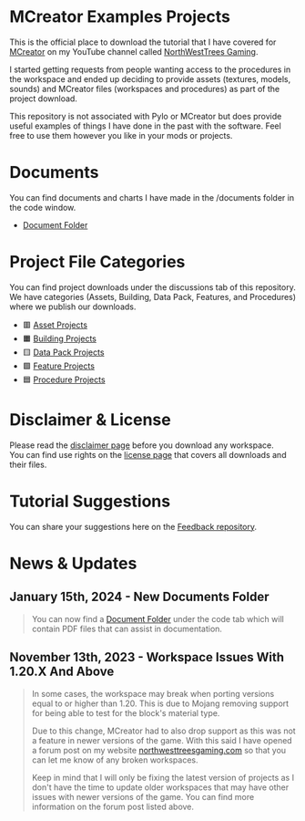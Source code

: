 # MCreator Examples Projects
This is the official place to download the tutorial that I have covered for [MCreator](https://mcreator.net/) on my YouTube channel called [NorthWestTrees Gaming](https://www.youtube.com/channel/UC8XYkALuEvGlKhza5Uyb7uQ).   
  
I started getting requests from people wanting access to the procedures in the workspace and ended up deciding to provide assets (textures, models, sounds) and MCreator files (workspaces and procedures) as part of the project download.   
  
This repository is not associated with Pylo or MCreator but does provide useful examples of things I have done in the past with the software. Feel free to use them however you like in your mods or projects.

# Documents
You can find documents and charts I have made in the /documents folder in the code window.
- [Document Folder](https://github.com/MCreator-Examples/Projects/tree/main/Documents)

# Project File Categories
You can find project downloads under the discussions tab of this repository.  
We have categories (Assets, Building, Data Pack, Features, and Procedures) where we publish our downloads.
- 🟥 [Asset Projects](https://github.com/MCreator-Examples/Projects/discussions/categories/asset-projects)
- 🟧 [Building Projects](https://github.com/MCreator-Examples/Projects/discussions/categories/building-projects)
- 🟨 [Data Pack Projects](https://github.com/MCreator-Examples/Projects/discussions/categories/data-packs)
- 🟩 [Feature Projects](https://github.com/MCreator-Examples/Projects/discussions/categories/feature-projects)
- 🟦 [Procedure Projects](https://github.com/MCreator-Examples/Projects/discussions/categories/procedure-projects)

# Disclaimer & License
Please read the [disclaimer page](https://github.com/MCreator-Examples/Projects/blob/main/DISCLAIMER.md) before you download any workspace.  
You can find use rights on the [license page](https://github.com/MCreator-Examples/Projects/blob/main/License.md) that covers all downloads and their files.

# Tutorial Suggestions
You can share your suggestions here on the [Feedback repository](https://github.com/MCreator-Examples/Feedback).

# News & Updates
## January 15th, 2024 - New Documents Folder
> You can now find a [Document Folder](https://github.com/MCreator-Examples/Projects/tree/main/Documents) under the code tab which will contain PDF files that can assist in documentation.
## November 13th, 2023 - Workspace Issues With 1.20.X And Above
> In some cases, the workspace may break when porting versions equal to or higher than 1.20. This is due to Mojang removing support for being able to test for the block's material type.   
>   
> Due to this change, MCreator had to also drop support as this was not a feature in newer versions of the game. With this said I have opened a forum post on my website [northwesttreesgaming.com](https://www.northwesttreesgaming.com/forum/mcreator/report-broken-workspaces-for-1-20-1) so that you can let me know of any broken workspaces.  
>   
> Keep in mind that I will only be fixing the latest version of projects as I don't have the time to update older workspaces that may have other issues with newer versions of the game. You can find more information on the forum post listed above.
